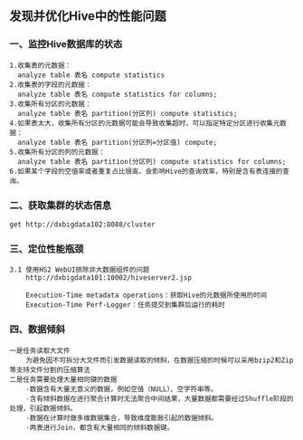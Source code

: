 ## 发现并优化Hive中的性能问题

### 一、监控Hive数据库的状态
    
    1.收集表的元数据：
      analyze table 表名 compute statistics
    2.收集表的字段的元数据：
      analyze table 表名 compute statistics for columns;
    3.收集所有分区的元数据：
      analyze table 表名 partition(分区列) compute statistics;
    4.如果表太大，收集所有分区的元数据可能会导致收集超时，可以指定特定分区进行收集元数据：
      analyze table 表名 partition(分区列=分区值) compute;
    5.收集所有分区的列的元数据：
      analyze table 表名 partition(分区列) compute statistics for columns;
    6.如果某个字段的空值率或者重复占比很高，会影响Hive的查询效率，特别是含有表连接的查询。
    
### 二、获取集群的状态信息

    get http://dxbigdata102:8088/cluster
    
### 三、定位性能瓶颈

    3.1 使用HS2 WebUI排除非大数据组件的问题
        http://dxbigdata101:10002/hiveserver2.jsp
        
        Execution-Time metadata operations：获取Hive的元数据所使用的时间
        Execution-Time Perf-Logger：任务提交到集群后运行的耗时
        
### 四、数据倾斜

    一是任务读取大文件
        为避免因不可拆分大文件而引发数据读取的倾斜，在数据压缩的时候可以采用bzip2和Zip等支持文件分割的压缩算法
    二是任务需要处理大量相同键的数据
        ·数据含有大量无意义的数据，例如空值（NULL）、空字符串等。
        ·含有倾斜数据在进行聚合计算时无法聚合中间结果，大量数据都需要经过Shuffle阶段的处理，引起数据倾斜。
        ·数据在计算时做多维数据集合，导致维度膨胀引起的数据倾斜。
        ·两表进行Join，都含有大量相同的倾斜数据键。

